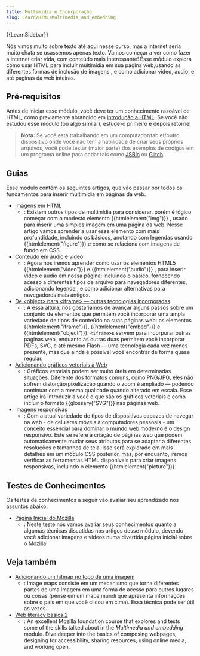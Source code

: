 ```yaml
---
title: Multimídia e Incorporação
slug: Learn/HTML/Multimedia_and_embedding
---
```


{{LearnSidebar}}

Nós vimos muito sobre texto até aqui nesse curso, mas a internet seria muito chata se usassemos apenas texto. Vamos começar a ver como fazer a internet criar vida, com conteúdo mais interessante! Esse módulo explora como usar HTML para incluir multimídia em sua pagina web,usando as diferentes formas de inclusão de imagens , e como adicionar video, audio, e até paginas da web inteiras.

## Pré-requisitos

Antes de iniciar esse módulo, você deve ter um conhecimento razoável de HTML, como previamente abrangido em [introdução a HTML](/pt-BR/docs/Learn/HTML/Introduction_to_HTML). Se você não estudou esse módulo (ou algo similar), estude-o primeiro e depois retorne!

> **Nota:** Se você está trabalhando em um computador/tablet/outro dispositivo onde você não tem a habilidade de criar seus próprios arquivos, você pode testar (maior parte) dos exemplos de códigos em um programa online para codar tais como [JSBin](https://jsbin.com/) ou [Glitch](https://glitch.com/).

## Guias

Esse módulo contém os seguintes artigos, que vão passar por todos os fundamentos para inserir multimídia em páginas da web.

- [Imagens em HTML](/pt-BR/docs/Learn/HTML/Multimedia_and_embedding/Images_in_HTML)
  - : Existem outros tipos de multimídia para considerar, porém é lógico começar com o modesto elemento {{htmlelement("img")}} , usado para inserir uma simples imagem em uma página da web. Nesse artigo vamos aprender a usar esse elemento com mais profundidade, incluindo os básicos, anotando com legendas usando {{htmlelement("figure")}} e como se relaciona com imagens de fundo em CSS.
- [Conteúdo em áudio e video](/pt-BR/docs/Learn/HTML/Multimedia_and_embedding/Video_and_audio_content)
  - : Agora nós iremos aprender como usar os elementos HTML5 {{htmlelement("video")}} e {{htmlelement("audio")}} , para inserir video e audio em nossa página; incluindo o basico, fornecendo acesso a diferentes tipos de arquivo para navegadores diferentes, adicionando legenda , e como adicionar alternativas para navegadores mais antigos.
- [De \<object> para \<iframe> — outras tecnologias incorporadas](/pt-BR/docs/Learn/HTML/Multimedia_and_embedding/Other_embedding_technologies)
  - : A essa altura, nós gostariamos de avançar alguns passos sobre um conjunto de elementos que permitem você incorporar uma ampla variedade de tipos de conteúdo na suas páginas web: os elementos {{htmlelement("iframe")}}, {{htmlelement("embed")}} e {{htmlelement("object")}}. `<iframe>`s servem para incorporar outras páginas web, enquanto as outras duas permitem você incorporar PDFs, SVG, e até mesmo Flash — uma tecnologia cada vez menos presente, mas que ainda é possível você encontrar de forma quase regular.
- [Adicionando gráficos vetoriais à Web](/pt-BR/docs/Learn/HTML/Multimedia_and_embedding/Adding_vector_graphics_to_the_Web)
  - : Gráficos vetoriais podem ser muito úteis em determinadas situações. Diferente dos formatos comuns, como PNG/JPG, eles não sofrem distorção/pixelização quando o zoom é ampliado — podendo continuar com a mesma qualidade quando alterado em escala. Esse artigo irá introduzir a você o que são os gráficos vetoriais e como incluir o formato {{glossary("SVG")}} nas páginas web.
- [Imagens responsivas](/pt-BR/docs/Learn/HTML/Multimedia_and_embedding/Responsive_images)
  - : Com a atual variedade de tipos de dispositivos capazes de navegar na web - de celulares móveis à computadores pessoais - um conceito essencial para dominar o mundo web moderno é o design responsivo. Este se refere à criação de páginas web que podem automaticamente mudar seus atributos para se adaptar a diferentes resoluções e tamanhos de tela. Isso será explorado em mais detalhes em um módulo CSS posterior, mas, por enquanto, iremos verificar as ferramentas HTML disponíveis para criar imagens responsivas, incluindo o elemento {{htmlelement("picture")}}.

## Testes de Conhecimentos

Os testes de conhecimentos a seguir vão avaliar seu aprendizado nos assuntos abaixo:

- [Página Inicial do Mozilla](/pt-BR/docs/Learn/HTML/Multimedia_and_embedding/Mozilla_splash_page)
  - : Neste teste nós vamos avaliar seus conhecimentos quanto a algumas técnicas discutidas nos artigos desse módulo, devendo você adicionar imagens e videos numa divertida página inicial sobre o Mozilla!

## Veja também

- [Adicionando um hitmap no topo de uma imagem](/pt-BR/docs/Learn/HTML/Howto/Add_a_hit_map_on_top_of_an_image)
  - : Image maps consiste em um mecanismo que torna diferentes partes de uma imagem em uma forma de acesso para outros lugares ou coisas (pense em um mapa mundi que apresenta informações sobre o país em que você clicou em cima). Essa técnica pode ser útil as vezes.
- [Web literacy basics 2](https://teach.mozilla.org/activities/web-lit-basics-two/)
  - : An excellent Mozilla foundation course that explores and tests some of the skills talked about in the _Multimedia and embedding_ module. Dive deeper into the basics of composing webpages, designing for accessibility, sharing resources, using online media, and working open.
